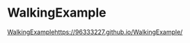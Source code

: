 # WalkingExample
[WalkingExample](https://96333227.github.io/WalkingExample/)https://96333227.github.io/WalkingExample/
